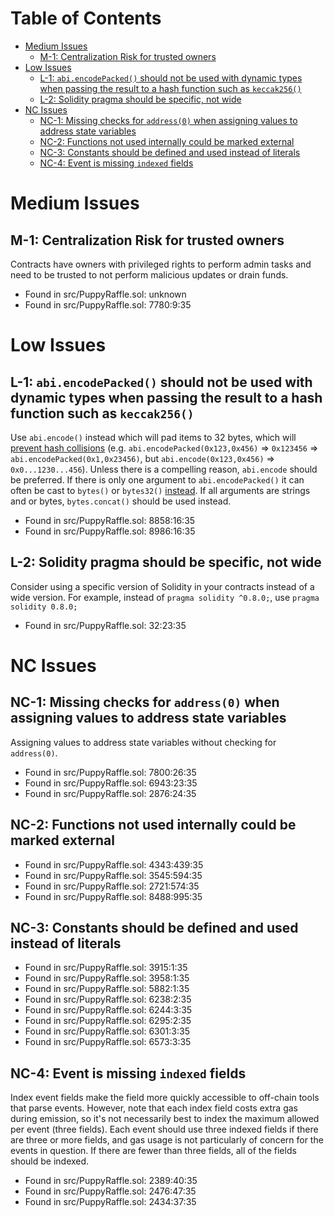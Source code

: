 # Table of Contents


- [Medium Issues](#medium-issues)
  - [M-1: Centralization Risk for trusted owners](#M-1)
- [Low Issues](#low-issues)
  - [L-1: `abi.encodePacked()` should not be used with dynamic types when passing the result to a hash function such as `keccak256()`](#L-1)
  - [L-2: Solidity pragma should be specific, not wide](#L-2)
- [NC Issues](#nc-issues)
  - [NC-1: Missing checks for `address(0)` when assigning values to address state variables](#NC-1)
  - [NC-2: Functions not used internally could be marked external](#NC-2)
  - [NC-3: Constants should be defined and used instead of literals](#NC-3)
  - [NC-4: Event is missing `indexed` fields](#NC-4)


# Medium Issues

<a name="M-1"></a>
## M-1: Centralization Risk for trusted owners

Contracts have owners with privileged rights to perform admin tasks and need to be trusted to not perform malicious updates or drain funds.

- Found in src/PuppyRaffle.sol: unknown
- Found in src/PuppyRaffle.sol: 7780:9:35


# Low Issues

<a name="L-1"></a>
## L-1: `abi.encodePacked()` should not be used with dynamic types when passing the result to a hash function such as `keccak256()`

Use `abi.encode()` instead which will pad items to 32 bytes, which will [prevent hash collisions](https://docs.soliditylang.org/en/v0.8.13/abi-spec.html#non-standard-packed-mode) (e.g. `abi.encodePacked(0x123,0x456)` => `0x123456` => `abi.encodePacked(0x1,0x23456)`, but `abi.encode(0x123,0x456)` => `0x0...1230...456`). Unless there is a compelling reason, `abi.encode` should be preferred. If there is only one argument to `abi.encodePacked()` it can often be cast to `bytes()` or `bytes32()` [instead](https://ethereum.stackexchange.com/questions/30912/how-to-compare-strings-in-solidity#answer-82739).
If all arguments are strings and or bytes, `bytes.concat()` should be used instead.

- Found in src/PuppyRaffle.sol: 8858:16:35
- Found in src/PuppyRaffle.sol: 8986:16:35


<a name="L-2"></a>
## L-2: Solidity pragma should be specific, not wide

Consider using a specific version of Solidity in your contracts instead of a wide version. For example, instead of `pragma solidity ^0.8.0;`, use `pragma solidity 0.8.0;`

- Found in src/PuppyRaffle.sol: 32:23:35


# NC Issues

<a name="NC-1"></a>
## NC-1: Missing checks for `address(0)` when assigning values to address state variables

Assigning values to address state variables without checking for `address(0)`.

- Found in src/PuppyRaffle.sol: 7800:26:35
- Found in src/PuppyRaffle.sol: 6943:23:35
- Found in src/PuppyRaffle.sol: 2876:24:35


<a name="NC-2"></a>
## NC-2: Functions not used internally could be marked external



- Found in src/PuppyRaffle.sol: 4343:439:35
- Found in src/PuppyRaffle.sol: 3545:594:35
- Found in src/PuppyRaffle.sol: 2721:574:35
- Found in src/PuppyRaffle.sol: 8488:995:35


<a name="NC-3"></a>
## NC-3: Constants should be defined and used instead of literals



- Found in src/PuppyRaffle.sol: 3915:1:35
- Found in src/PuppyRaffle.sol: 3958:1:35
- Found in src/PuppyRaffle.sol: 5882:1:35
- Found in src/PuppyRaffle.sol: 6238:2:35
- Found in src/PuppyRaffle.sol: 6244:3:35
- Found in src/PuppyRaffle.sol: 6295:2:35
- Found in src/PuppyRaffle.sol: 6301:3:35
- Found in src/PuppyRaffle.sol: 6573:3:35


<a name="NC-4"></a>
## NC-4: Event is missing `indexed` fields

Index event fields make the field more quickly accessible to off-chain tools that parse events. However, note that each index field costs extra gas during emission, so it's not necessarily best to index the maximum allowed per event (three fields). Each event should use three indexed fields if there are three or more fields, and gas usage is not particularly of concern for the events in question. If there are fewer than three fields, all of the fields should be indexed.

- Found in src/PuppyRaffle.sol: 2389:40:35
- Found in src/PuppyRaffle.sol: 2476:47:35
- Found in src/PuppyRaffle.sol: 2434:37:35


